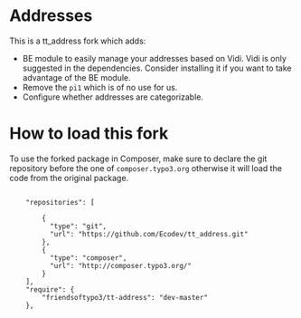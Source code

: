 Addresses
=========

This is a tt_address fork which adds:

* BE module to easily manage your addresses based on Vidi. Vidi is only suggested in the dependencies. Consider installing it if you want to take advantage of the BE module.
* Remove the `pi1` which is of no use for us.
* Configure whether addresses are categorizable.

How to load this fork
=====================

To use the forked package in Composer, make sure to declare the git repository before the one of `composer.typo3.org` otherwise it will load the code from the original package.

```

    "repositories": [
        
        {
          "type": "git",
          "url": "https://github.com/Ecodev/tt_address.git"
        },
        {
          "type": "composer",
          "url": "http://composer.typo3.org/"
        }
    ],
    "require": {
        "friendsoftypo3/tt-address": "dev-master"
    },
```


